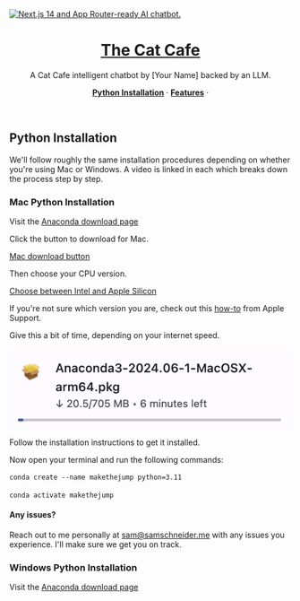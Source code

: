 <a href="https://chat.vercel.ai/">
  <img alt="Next.js 14 and App Router-ready AI chatbot." src="https://chat.vercel.ai/opengraph-image.png">
  <h1 align="center">The Cat Cafe</h1>
</a>

<p align="center">
  A Cat Cafe intelligent chatbot by [Your Name] backed by an LLM.
</p>

<p align="center">
  <a href="#python-installation"><strong>Python Installation</strong></a> ·
  <a href="#features"><strong>Features</strong></a> ·
</p>
<br/>

## Python Installation

We'll follow roughly the same installation procedures depending on whether you're using Mac or Windows. A video is linked in each which breaks down the process step by step.

### Mac Python Installation

Visit the [Anaconda download page](https://www.anaconda.com/download/success)

Click the button to download for Mac.

[Mac download button](./media/mac-download-button.png)

Then choose your CPU version.

[Choose between Intel and Apple Silicon](./media/intel-vs-applesilicon.png)

If you're not sure which version you are, check out this [how-to](https://support.apple.com/en-us/116943) from Apple Support.

Give this a bit of time, depending on your internet speed.

![Mac Anaconda download](./media/mac-download-size.png)

Follow the installation instructions to get it installed.

Now open your terminal and run the following commands:

    conda create --name makethejump python=3.11

    conda activate makethejump

#### Any issues?

Reach out to me personally at sam@samschneider.me with any issues you experience. I'll make sure we get you on track.

### Windows Python Installation

Visit the [Anaconda download page](https://www.anaconda.com/download/success)
